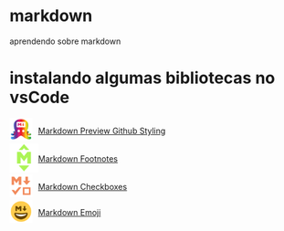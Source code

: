 # markdown

aprendendo sobre markdown

# instalando algumas bibliotecas no vsCode

<div style="display:flex; align-items:start;">
    <div style="padding-right:10px"><img src="./imagens/MarkdownPreviewGithubStyling.png" height="40">
    </div>
    <div>
        
[Markdown Preview Github Styling](https://marketplace.visualstudio.com/items?itemName=bierner.markdown-preview-github-styles)
    </div>
</div>
<div style="display:flex; align-items:center;">
    <div style="align-items:start"><img src="./imagens/footnotes.png" height="50">
    </div>
    <div>

[Markdown Footnotes](https://marketplace.visualstudio.com/items?itemName=bierner.markdown-footnotes)
    </div>
</div>
<div style="display:flex; align-items:center;">
    <div style="padding-right:10px"><img src="./imagens/checkbox.png" height="40">
    </div>
    <div>
    
[Markdown Checkboxes](https://marketplace.visualstudio.com/items?itemName=bierner.markdown-checkbox)
</div>

</div>
<div style="display:flex; align-items:center;">
    <div style="padding-right:10px"><img src="./imagens/emoji.png" height="40">
    </div>
    <div>
        
[Markdown Emoji](https://marketplace.visualstudio.com/items?itemName=bierner.markdown-emoji)
    </div>
</div>
